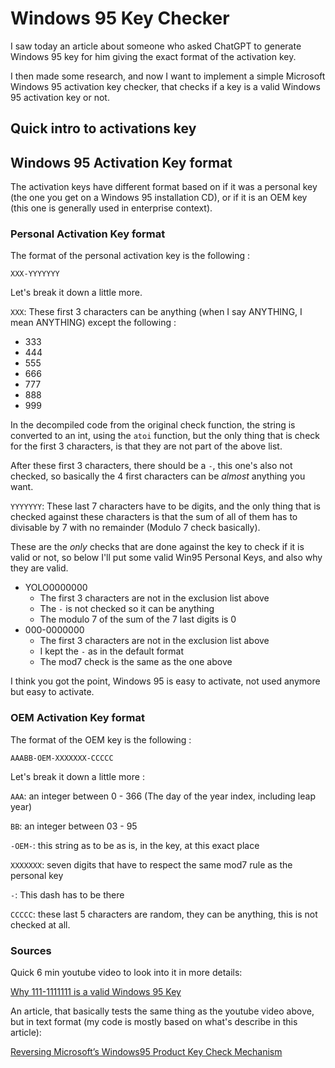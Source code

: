 # Windows 95 Key Checker

I saw today an article about someone who asked ChatGPT to generate Windows 95 key for him giving the exact format of the activation key.

I then made some research, and now I want to implement a simple Microsoft Windows 95 activation key checker, that checks if a key is a valid Windows 95 activation key or not.

## Quick intro to activations key

## Windows 95 Activation Key format

The activation keys have different format based on if it was a personal key (the one you get on a Windows 95 installation CD), or if it is an OEM key (this one is generally used in enterprise context).

### Personal Activation Key format

The format of the personal activation key is the following :

```XXX-YYYYYYY```

Let's break it down a little more.

```XXX```: These first 3 characters can be anything (when I say ANYTHING, I mean ANYTHING) except the following :

- 333
- 444
- 555
- 666
- 777
- 888
- 999

In the decompiled code from the original check function, the string is converted to an int, using the `atoi` function, but the only thing that is check for the first 3 characters, is that they are not part of the above list.

After these first 3 characters, there should be a `-`, this one's also not checked, so basically the 4 first characters can be *almost* anything you want.

`YYYYYYY`: These last 7 characters have to be digits, and the only thing that is checked against these characters is that the sum of all of them has to divisable by 7 with no remainder (Modulo 7 check basically).

These are the *only* checks that are done against the key to check if it is valid or not, so below I'll put some valid Win95 Personal Keys, and also why they are valid.

- YOLO0000000
	- The first 3 characters are not in the exclusion list above
	- The `-` is not checked so it can be anything
	- The modulo 7 of the sum of the 7 last digits is 0
- 000-0000000
	- The first 3 characters are not in the exclusion list above
	- I kept the `-` as in the default format
	- The mod7 check is the same as the one above

I think you got the point, Windows 95 is easy to activate, not used anymore but easy to activate.

### OEM Activation Key format

The format of the OEM key is the following :

`AAABB-OEM-XXXXXXX-CCCCC`

Let's break it down a little more :

`AAA`: an integer between 0 - 366 (The day of the year index, including leap year)

`BB`: an integer between 03 - 95

`-OEM-`: this string as to be as is, in the key, at this exact place

`XXXXXXX`: seven digits that have to respect the same mod7 rule as the personal key

`-`: This dash has to be there

`CCCCC`: these last 5 characters are random, they can be anything, this is not checked at all.

### Sources

Quick 6 min youtube video to look into it in more details:

[Why 111-1111111 is a valid Windows 95 Key](https://www.youtube.com/watch?v=cwyH59nACzQ&list=WL)

An article, that basically tests the same thing as the youtube video above, but in text format (my code is mostly based on what's describe in this article):

[Reversing Microsoft’s Windows95 Product Key Check Mechanism](https://infosecwriteups.com/reversing-microsofts-windows95-product-key-check-mechanism-ca7e825014b6)
